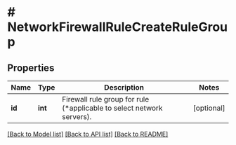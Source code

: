 # # NetworkFirewallRuleCreateRuleGroup

## Properties

Name | Type | Description | Notes
------------ | ------------- | ------------- | -------------
**id** | **int** | Firewall rule group for rule (*applicable to select network servers). | [optional]

[[Back to Model list]](../../README.md#models) [[Back to API list]](../../README.md#endpoints) [[Back to README]](../../README.md)
